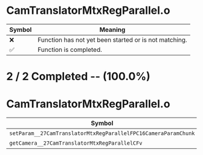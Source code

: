 # CamTranslatorMtxRegParallel.o
| Symbol | Meaning 
| ------------- | ------------- 
| :x: | Function has not yet been started or is not matching. 
| :white_check_mark: | Function is completed. 


# 2 / 2 Completed -- (100.0%)
# CamTranslatorMtxRegParallel.o
| Symbol | Decompiled? |
| ------------- | ------------- |
| `setParam__27CamTranslatorMtxRegParallelFPC16CameraParamChunk` | :white_check_mark: |
| `getCamera__27CamTranslatorMtxRegParallelCFv` | :white_check_mark: |
